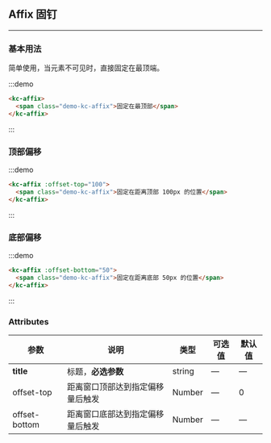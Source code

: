 <style>
  .demo-kc-affix{
    display: inline-block;
    color: #fff;
    padding: 10px 30px;
    text-align: center;
    background: rgba(0,153,229,.9);
  }
</style>
## Affix 固钉
----------------------

### 基本用法

简单使用，当元素不可见时，直接固定在最顶端。

:::demo
```html
<kc-affix>
  <span class="demo-kc-affix">固定在最顶部</span>
</kc-affix>
```
:::

### 顶部偏移

:::demo
```html
<kc-affix :offset-top="100">
  <span class="demo-kc-affix">固定在距离顶部 100px 的位置</span>
</kc-affix>
```
:::

### 底部偏移

:::demo
```html
<kc-affix :offset-bottom="50">
  <span class="demo-kc-affix">固定在距离底部 50px 的位置</span>
</kc-affix>
```
:::

### Attributes
| 参数      | 说明          | 类型      | 可选值                           | 默认值  |
|---------- |-------------- |---------- |--------------------------------  |-------- |
| **title** | 标题，**必选参数** | string | — | — |
| offset-top | 距离窗口顶部达到指定偏移量后触发 | Number | — | 0 |
| offset-bottom | 距离窗口底部达到指定偏移量后触发 | Number | — | — |
